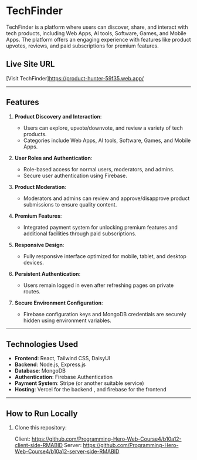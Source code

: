 # TechFinder

TechFinder is a platform where users can discover, share, and interact with tech products, including Web Apps, AI tools, Software, Games, and Mobile Apps. The platform offers an engaging experience with features like product upvotes, reviews, and paid subscriptions for premium features.

## Live Site URL

[Visit TechFinder]https://product-hunter-59f35.web.app/

---

## Features

1. **Product Discovery and Interaction**:

   - Users can explore, upvote/downvote, and review a variety of tech products.
   - Categories include Web Apps, AI tools, Software, Games, and Mobile Apps.

2. **User Roles and Authentication**:

   - Role-based access for normal users, moderators, and admins.
   - Secure user authentication using Firebase.

3. **Product Moderation**:

   - Moderators and admins can review and approve/disapprove product submissions to ensure quality content.

4. **Premium Features**:

   - Integrated payment system for unlocking premium features and additional facilities through paid subscriptions.

5. **Responsive Design**:

   - Fully responsive interface optimized for mobile, tablet, and desktop devices.

6. **Persistent Authentication**:

   - Users remain logged in even after refreshing pages on private routes.

7. **Secure Environment Configuration**:
   - Firebase configuration keys and MongoDB credentials are securely hidden using environment variables.

---

## Technologies Used

- **Frontend**: React, Tailwind CSS, DaisyUI
- **Backend**: Node.js, Express.js
- **Database**: MongoDB
- **Authentication**: Firebase Authentication
- **Payment System**: Stripe (or another suitable service)
- **Hosting**: Vercel for the backend , and firebase for the frontend

---

## How to Run Locally

1. Clone this repository:

   Client: https://github.com/Programming-Hero-Web-Course4/b10a12-client-side-RMABID
   Server: https://github.com/Programming-Hero-Web-Course4/b10a12-server-side-RMABID
